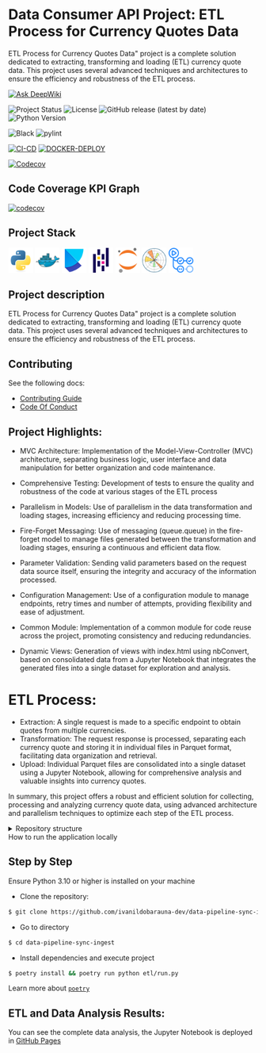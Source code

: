 # Data Consumer API Project: ETL Process for Currency Quotes Data

ETL Process for Currency Quotes Data" project is a complete solution dedicated to extracting, transforming and loading (ETL) currency quote data. This project uses several advanced techniques and architectures to ensure the efficiency and robustness of the ETL process.

[![Ask DeepWiki](https://deepwiki.com/badge.svg)](https://deepwiki.com/ivanildobarauna-dev/data-pipeline-sync-ingest)

![Project Status](https://img.shields.io/badge/status-done-brightgreen?style=for-the-badge&logo=github)
![License](https://img.shields.io/badge/license-MIT-blue?style=for-the-badge&logo=mit)
![GitHub release (latest by date)](https://img.shields.io/github/v/release/ivanildobarauna-dev/data-pipeline-sync-ingest?style=for-the-badge&logo=github)
![Python Version](https://img.shields.io/badge/python-3.10-blue?style=for-the-badge&logo=python)

![Black](https://img.shields.io/badge/code%20style-black-000000.svg?style=for-the-badge&logo=python)
![pylint](https://img.shields.io/badge/pylint-10.00-green?style=for-the-badge&logo=python)

[![CI-CD](https://img.shields.io/github/actions/workflow/status/ivanildobarauna-dev/data-pipeline-sync-ingest/CI-CD.yaml?&style=for-the-badge&logo=githubactions&cacheSeconds=60&label=CI-CD)](https://github.com/ivanildobarauna-dev/data-pipeline-sync-ingest/actions/workflows/CI-CD.yml)
[![DOCKER-DEPLOY](https://img.shields.io/github/actions/workflow/status/ivanildobarauna-dev/data-pipeline-sync-ingest/deploy-image.yml?&style=for-the-badge&logo=githubactions&cacheSeconds=60&label=DOCKER-DEPLOY)](https://github.com/ivanildobarauna-dev/data-pipeline-sync-ingest/actions/workflows/deploy-image.yml)

[![Codecov](https://img.shields.io/codecov/c/github/ivanildobarauna-dev/data-pipeline-sync-ingest?style=for-the-badge&logo=codecov)](https://app.codecov.io/gh/ivanildobarauna-dev/data-pipeline-sync-ingest)

## Code Coverage KPI Graph

[![codecov](https://codecov.io/gh/ivanildobarauna-dev/data-pipeline-sync-ingest/graphs/sunburst.svg?token=GEGNHFM6PS)](https://codecov.io/gh/ivanildobarauna-dev/data-pipeline-sync-ingest)

## Project Stack

<img src="https://github.com/devicons/devicon/blob/master/icons/python/python-original.svg" Alt="Python" width="50" height="50"> <img src="https://github.com/devicons/devicon/blob/master/icons/docker/docker-original.svg" Alt="Docker" width="50" height="50"> <img src="https://github.com/devicons/devicon/blob/master/icons/poetry/poetry-original.svg" Alt="Poetry" width="50" height="50"> <img src="https://github.com/devicons/devicon/blob/master/icons/pandas/pandas-original.svg" Alt="Pandas" width="50" height="50"> <img src="https://github.com/devicons/devicon/blob/master/icons/jupyter/jupyter-original.svg" Alt="Jupyter" width="50" height="50"> <img src="https://github.com/devicons/devicon/blob/master/icons/matplotlib/matplotlib-original.svg" Alt="Matplotlib" width="50" height="50"> <img src="https://github.com/devicons/devicon/blob/master/icons/githubactions/githubactions-original.svg" Alt="GitHub Actions" width="50" height="50">

## Project description

ETL Process for Currency Quotes Data" project is a complete solution dedicated to extracting, transforming and loading (ETL) currency quote data. This project uses several advanced techniques and architectures to ensure the efficiency and robustness of the ETL process.

## Contributing

See the following docs:

- [Contributing Guide](https://github.com/ivanildobarauna-dev/data-pipeline-sync-ingest/blob/main/CONTRIBUTING.md)
- [Code Of Conduct](https://github.com/ivanildobarauna-dev/data-pipeline-sync-ingest/blob/main/CODE_OF_CONDUCT.md)

## Project Highlights:

- MVC Architecture: Implementation of the Model-View-Controller (MVC) architecture, separating business logic, user interface and data manipulation for better organization and code maintenance.

- Comprehensive Testing: Development of tests to ensure the quality and robustness of the code at various stages of the ETL process

- Parallelism in Models: Use of parallelism in the data transformation and loading stages, increasing efficiency and reducing processing time.

- Fire-Forget Messaging: Use of messaging (queue.queue) in the fire-forget model to manage files generated between the transformation and loading stages, ensuring a continuous and efficient data flow.

- Parameter Validation: Sending valid parameters based on the request data source itself, ensuring the integrity and accuracy of the information processed.

- Configuration Management: Use of a configuration module to manage endpoints, retry times and number of attempts, providing flexibility and ease of adjustment.

- Common Module: Implementation of a common module for code reuse across the project, promoting consistency and reducing redundancies.

- Dynamic Views: Generation of views with index.html using nbConvert, based on consolidated data from a Jupyter Notebook that integrates the generated files into a single dataset for exploration and analysis.

# ETL Process:

- Extraction: A single request is made to a specific endpoint to obtain quotes from multiple currencies.
- Transformation: The request response is processed, separating each currency quote and storing it in individual files in Parquet format, facilitating data organization and retrieval.
- Upload: Individual Parquet files are consolidated into a single dataset using a Jupyter Notebook, allowing for comprehensive analysis and valuable insights into currency quotes.

In summary, this project offers a robust and efficient solution for collecting, processing and analyzing currency quote data, using advanced architecture and parallelism techniques to optimize each step of the ETL process.

 <details>
 <summary>Repository structure</summary>

- [`data/`](https://github.com/ivanildobarauna-dev/data-pipeline-sync-ingest/tree/main/data): Stores raw data in Parquet format.
  - ETH-EUR-1713658884.parquet: Example: Raw data for ETH-EUR quotes. file_name = symbol + extraction unix timestamp
- [`notebooks/`](https://github.com/ivanildobarauna-dev/data-pipeline-sync-ingest/tree/main/notebooks): Contains the `data_explorer.ipynb` notebook for data exploration.
- [`etl/`](https://github.com/ivanildobarauna-dev/data-pipeline-sync-ingest/tree/main/etl): Contains the project's source code.
  - [`run.py`](https://github.com/ivanildobarauna-dev/data-pipeline-sync-ingest/blob/main/etl/run.py): Entrypoint of the application
- [`common/`](https://github.com/ivanildobarauna-dev/data-pipeline-sync-ingest/tree/main/etl/common): Library for code reuse and standardization.
  - [`utils/`](https://github.com/ivanildobarauna-dev/data-pipeline-sync-ingest/tree/main/etl/utils)
    - [`logs.py`](https://github.com/ivanildobarauna-dev/data-pipeline-sync-ingest/blob/main/etl/utils/logs.py): Package for log management.
  - [`common.py`](https://github.com/ivanildobarauna-dev/data-pipeline-sync-ingest/blob/main/etl/utils/common.py): Package for common code tasks like output directory retrieval or default timestamp.
  - [`logs/`](https://github.com/ivanildobarauna-dev/data-pipeline-sync-ingest/tree/main/etl/common/logs): For storing debug logs.
- [`controller/`](https://github.com/ivanildobarauna-dev/data-pipeline-sync-ingest/tree/main/etl/controller)
  - [`pipeline.py`](https://github.com/ivanildobarauna-dev/data-pipeline-sync-ingest/blob/main/etl/controller/pipeline.py): Receives data extraction requests and orchestrates ETL models .
- [`models/`](https://github.com/ivanildobarauna-dev/data-pipeline-sync-ingest/tree/main/etl/models):
  - [`extract/`](https://github.com/ivanildobarauna-dev/data-pipeline-sync-ingest/tree/main/etl/models/extract)
    - [`api_data_extractor.py`](https://github.com/ivanildobarauna-dev/data-pipeline-sync-ingest/blob/main/etl/models/extract/api_data_extractor.py): Receives the parameters from the controller, sends the request and returns in JSON.
  - [`transform/`](https://github.com/ivanildobarauna-dev/data-pipeline-sync-ingest/tree/main/etl/models/transform)
    - [`publisher.py`](https://github.com/ivanildobarauna-dev/data-pipeline-sync-ingest/blob/main/etl/models/transform/publisher.py): Receives the JSON from the extractor, separates the dictionary by currency and publishes each of them to a queue to be processed individually.
  - [`load/`](https://github.com/ivanildobarauna-dev/data-pipeline-sync-ingest/tree/main/etl/models/load)
    - [`parquet_loader.py`](https://github.com/ivanildobarauna-dev/data-pipeline-sync-ingest/blob/main/etl/models/load/parquet_loader.py): In a separate thread, receive a new dictionary from queue that the transformer is publishing and generates .parquet files in the default directory.
- [`views/`](https://github.com/ivanildobarauna-dev/data-pipeline-sync-ingest/tree/main/etl/views): For storing data analysis and visualization.

</details>

 <summary>How to run the application locally</summary>

## Step by Step

Ensure Python 3.10 or higher is installed on your machine

- Clone the repository:

```sh
$ git clone https://github.com/ivanildobarauna-dev/data-pipeline-sync-ingest.git
```

- Go to directory

```sh
$ cd data-pipeline-sync-ingest
```

- Install dependencies and execute project

```sh
$ poetry install && poetry run python etl/run.py
```

Learn more about [`poetry`](https://python-poetry.org/)

## ETL and Data Analysis Results:

You can see the complete data analysis, the Jupyter Notebook is deployed in [GitHub Pages](https://ivanildobarauna-dev.github.io/data-pipeline-sync-ingest/)

